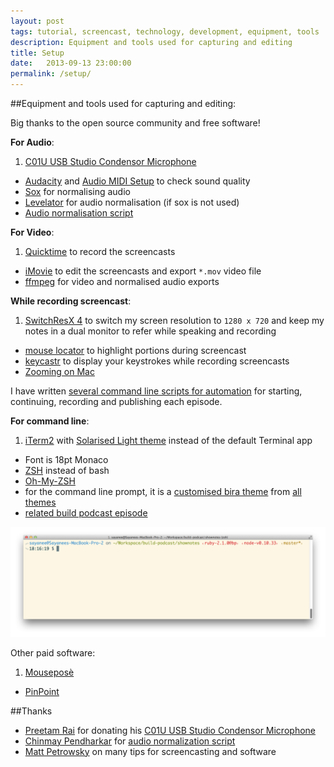 ```yaml
---
layout: post
tags: tutorial, screencast, technology, development, equipment, tools
description: Equipment and tools used for capturing and editing
title: Setup
date:   2013-09-13 23:00:00
permalink: /setup/
---
```


##Equipment and tools used for capturing and editing:

Big thanks to the open source community and free software!

**For Audio**:

1. [C01U USB Studio Condensor Microphone](http://www.samsontech.com/samson/products/microphones/usb-microphones/c01u/)
- [Audacity](http://audacity.sourceforge.net/) and [Audio MIDI Setup](http://en.wikipedia.org/wiki/Audio_MIDI_Setup) to check sound quality
- [Sox](http://sox.sourceforge.net/) for normalising audio
- [Levelator](http://www.conversationsnetwork.org/levelator) for audio normalisation (if sox is not used)
- [Audio normalisation script](https://github.com/sayanee/build-podcast/blob/master/automation/norm)

**For Video**:

1. [Quicktime](http://www.apple.com/quicktime/download/) to record the screencasts
- [iMovie](http://www.apple.com/ilife/imovie/) to edit the screencasts and export `*.mov` video file
- [ffmpeg](http://ffmpeg.org/) for video and normalised audio exports

**While recording screencast**:

1. [SwitchResX 4](http://www.madrau.com/download/latest/latest.html) to switch my screen resolution to `1280 x 720` and keep my notes in a dual monitor to refer while speaking and recording
- [mouse locator](http://mouse-locator.en.softonic.com/mac) to highlight portions during screencast
- [keycastr](http://download.cnet.com/KeyCastr/3000-2075_4-125977.html) to display your keystrokes while recording screencasts
- [Zooming on Mac](http://osxdaily.com/2012/01/02/enable-screen-zoom-in-mac-os-x-lion/)

I have written [several command line scripts for automation](https://github.com/sayanee/build-podcast/tree/master/automation) for starting, continuing, recording and publishing each episode.

<a name="terminal"></a>
**For command line**:

1. [iTerm2](http://iterm2.com/) with [Solarised Light theme](http://ethanschoonover.com/solarized) instead of the default Terminal app
- Font is 18pt Monaco
- [ZSH](http://www.zsh.org/) instead of bash
- [Oh-My-ZSH](https://github.com/robbyrussell/oh-my-zsh)
- for the command line prompt, it is a [customised bira theme](https://github.com/sayanee/dotfiles/blob/master/bira.zsh-theme) from [all themes](http://zshthem.es/all/)
- [related build podcast episode](http://build-podcast.com/oh-my-zsh/)

![](/img/terminal.png)

Other paid software:

1. [Mouseposè](https://itunes.apple.com/app/mousepose/id405904955)
- [PinPoint](https://itunes.apple.com/us/app/pinpoint/id408265505)


##Thanks

- [Preetam Rai](https://twitter.com/preetamrai) for donating his [C01U USB Studio Condensor Microphone](http://www.samsontech.com/samson/products/microphones/usb-microphones/c01u/)
- [Chinmay Pendharkar](https://twitter.com/ntt) for [audio normalization script](https://github.com/sayanee/build-podcast/blob/master/automation/norm)
- [Matt Petrowsky](https://twitter.com/mattpetrowsky) on many tips for screencasting and software
